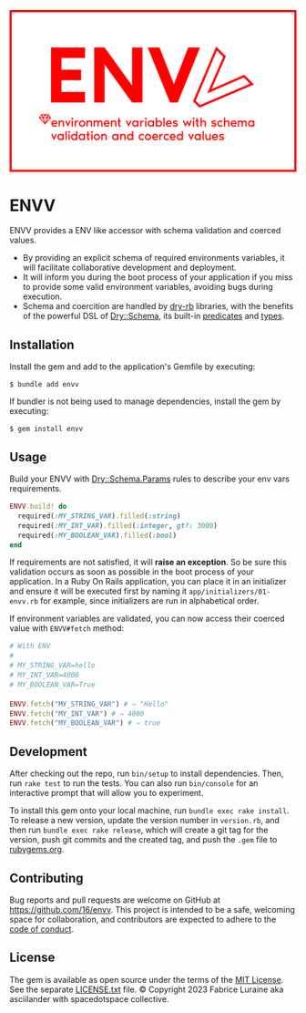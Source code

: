 ![ENVV banner](doc/banner.svg)

# ENVV

ENVV provides a ENV like accessor with schema validation and coerced values. 

* By providing an explicit schema of required environments variables, it will facilitate collaborative development and deployment.
* It will inform you during the boot process of your application if you miss to provide some valid environment variables, avoiding bugs during execution.
* Schema and coercition are handled by [dry-rb](https://dry-rb.org/) libraries, with the benefits of the powerful DSL of [Dry::Schema](https://dry-rb.org/gems/dry-schema), its built-in [predicates](https://dry-rb.org/gems/dry-schema/1.13/basics/built-in-predicates/) and [types](https://dry-rb.org/gems/dry-schema/1.13/basics/type-specs/).


## Installation

Install the gem and add to the application's Gemfile by executing:

    $ bundle add envv

If bundler is not being used to manage dependencies, install the gem by executing:

    $ gem install envv


## Usage

Build your ENVV with [Dry::Schema.Params](https://dry-rb.org/gems/dry-schema/1.13/params/) rules to describe your env vars requirements.

```ruby
ENVV.build! do
  required(:MY_STRING_VAR).filled(:string)
  required(:MY_INT_VAR).filled(:integer, gt?: 3000)
  required(:MY_BOOLEAN_VAR).filled(:bool)
end
```

If requirements are not satisfied, it will **raise an exception**. So be sure this validation occurs as soon as possible in the boot process of your application.
In a Ruby On Rails application, you can place it in an initializer and ensure it will be executed first by naming it `app/initializers/01-envv.rb` for example, since initializers are run in alphabetical order.

If environment variables are validated, you can now access their coerced value with `ENVV#fetch` method:

```ruby
# With ENV
#
# MY_STRING_VAR=hello
# MY_INT_VAR=4000
# MY_BOOLEAN_VAR=True

ENVV.fetch("MY_STRING_VAR") # ⇒ "Hello"
ENVV.fetch("MY_INT_VAR") # ⇒ 4000
ENVV.fetch("MY_BOOLEAN_VAR") # ⇒ true
```


## Development

After checking out the repo, run `bin/setup` to install dependencies. Then, run `rake test` to run the tests. You can also run `bin/console` for an interactive prompt that will allow you to experiment.

To install this gem onto your local machine, run `bundle exec rake install`. To release a new version, update the version number in `version.rb`, and then run `bundle exec rake release`, which will create a git tag for the version, push git commits and the created tag, and push the `.gem` file to [rubygems.org](https://rubygems.org).


## Contributing

Bug reports and pull requests are welcome on GitHub at https://github.com/16/envv. This project is intended to be a safe, welcoming space for collaboration, and contributors are expected to adhere to the [code of conduct](https://github.com/16/envv/blob/master/CODE_OF_CONDUCT.md).


## License

The gem is available as open source under the terms of the [MIT License](https://opensource.org/licenses/MIT). See the separate [LICENSE.txt](LICENSE.txt) file. © Copyright 2023 Fabrice Luraine aka asciilander with spacedotspace collective.

